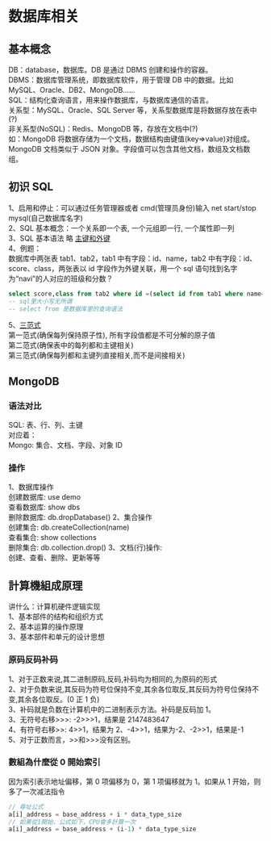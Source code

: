 # 数据库相关

## 基本概念

DB：database，数据库。DB 是通过 DBMS 创建和操作的容器。  
DBMS：数据库管理系统，即数据库软件，用于管理 DB 中的数据。比如 MySQL、Oracle、DB2、MongoDB……  
SQL：结构化查询语言，用来操作数据库，与数据库通信的语言。  
关系型：MySQL、Oracle、SQL Server 等，关系型数据库是将数据存放在表中(?)  
非关系型(NoSQL)：Redis、MongoDB 等，存放在文档中(?)  
如：MongoDB 将数据存储为一个文档，数据结构由键值(key=>value)对组成。MongoDB 文档类似于 JSON 对象。字段值可以包含其他文档，数组及文档数组。

## 初识 SQL

1、启用和停止：可以通过任务管理器或者 cmd(管理员身份)输入 net start/stop mysql(自己数据库名字)  
2、SQL 基本概念：一个关系即一个表, 一个元组即一行, 一个属性即一列  
3、SQL 基本语法 略 [主键和外键](https://www.cnblogs.com/lrhya/p/12534561.html)  
4、例题：  
数据库中两张表 tab1、tab2，tab1 中有字段：id、name，tab2 中有字段：id、score、class，两张表以 id 字段作为外键关联，用一个 sql 语句找到名字为“navi”的人对应的班级和分数？

```sql
select score,class from tab2 where id =(select id from tab1 where name="navi");
-- sql里大小写无所谓
-- select from 是数据库里的查询语法
```

5、[三范式](https://www.cnblogs.com/linjiqin/archive/2012/04/01/2428695.html)  
第一范式(确保每列保持原子性), 所有字段值都是不可分解的原子值  
第二范式(确保表中的每列都和主键相关)  
第三范式(确保每列都和主键列直接相关,而不是间接相关)

## MongoDB

### 语法对比

SQL: 表、行、列、主键  
对应着：  
Mongo: 集合、文档、字段、对象 ID

### 操作

1、数据库操作  
创建数据库: use demo  
查看数据库: show dbs  
删除数据库: db.dropDatabase()
2、集合操作  
创建集合: db.createCollection(name)  
查看集合: show collections  
删除集合: db.collection.drop()
3、文档(行)操作:  
创建、查看、删除、更新等等

## 計算機組成原理

讲什么：计算机硬件逻辑实现  
1、基本部件的结构和组织方式  
2、基本运算的操作原理  
3、基本部件和单元的设计思想

### 原码反码补码

1、对于正数来说,其二进制原码,反码,补码均为相同的,为原码的形式  
2、对于负数来说,其反码为符号位保持不变,其余各位取反,其反码为符号位保持不变,其余各位取反。(0 正 1 负)  
3、补码就是负数在计算机中的二进制表示方法。补码是反码加 1。  
3、无符号右移>>>: -2>>>1，结果是 2147483647  
4、有符号右移>>: 4>>1，结果为 2、-4>>1，结果为-2、-2>>1，结果是-1  
5、对于正数而言，>>和>>>没有区别。

### 數組為什麼從 0 開始索引

因为索引表示地址偏移，第 0 项偏移为 0，第 1 项偏移就为 1。如果从 1 开始，则多了一次减法指令

```js
// 尋址公式
a[i]_address = base_address + i * data_type_size
// 如果從1開始，公式如下，CPU會多計算一次
a[i]_address = base_address + (i-1) * data_type_size
```
